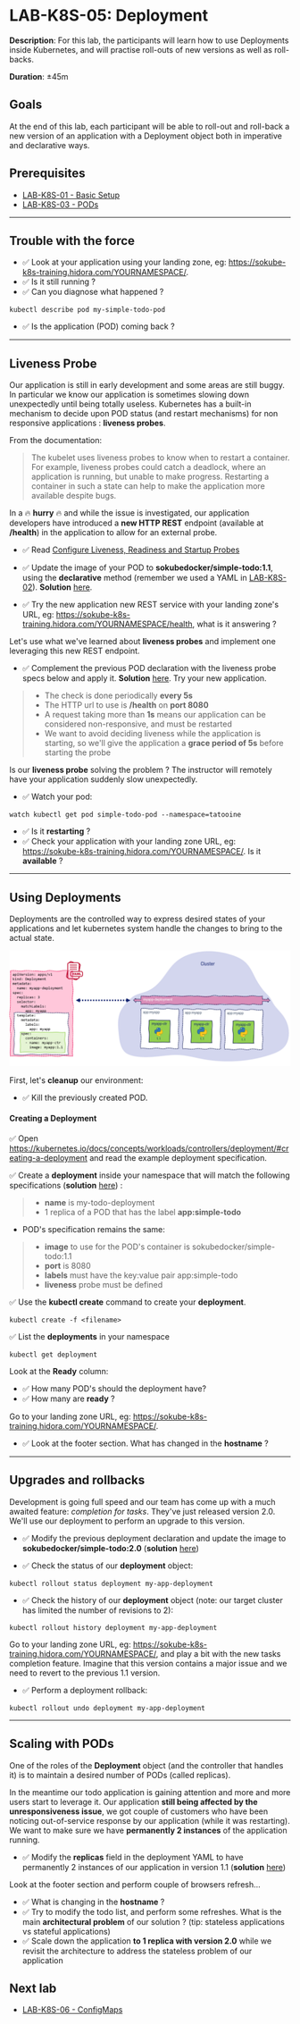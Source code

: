 

# LAB-K8S-05: Deployment

**Description**: For this lab, the participants will learn how to use Deployments inside Kubernetes, and will practise roll-outs of new versions as well as roll-backs.

**Duration**: ±45m

## Goals
At the end of this lab, each participant will be able to roll-out and roll-back a new version of an application with a Deployment object both in imperative and declarative ways.

## Prerequisites
 - [LAB-K8S-01 - Basic Setup](../LAB-K8S-01/README.MD)
 - [LAB-K8S-03 - PODs](../LAB-K8S-03/README.MD)

---

## Trouble with the force
- :white_check_mark: Look at your application using your landing zone, eg: https://sokube-k8s-training.hidora.com/YOURNAMESPACE/.
- :white_check_mark: Is it still running ?
- :white_check_mark: Can you diagnose what happened ?
``` shell
kubectl describe pod my-simple-todo-pod
```
- :white_check_mark: Is the application (POD) coming back ?

---
## Liveness Probe
Our application is still in early development and some areas are still buggy. In particular we know our application is sometimes slowing down unexpectedly until being totally useless. Kubernetes has a built-in mechanism to decide upon POD status (and restart mechanisms) for non responsive applications : **liveness probes**.

From the documentation:
> The kubelet uses liveness probes to know when to restart a container. For example, liveness probes could catch a deadlock, where an application is running, but unable to make progress. Restarting a container in such a state can help to make the application more available despite bugs.

In a :fire: **hurry** :fire:  and while the issue is investigated, our application developers have introduced a **new HTTP REST** endpoint (available at **/health**) in the application to allow for an external probe.

- :white_check_mark: Read [Configure Liveness, Readiness and Startup Probes](https://kubernetes.io/docs/tasks/configure-pod-container/configure-liveness-readiness-startup-probes/#define-a-liveness-http-request)
- :white_check_mark: Update the image  of your POD to **sokubedocker/simple-todo:1.1**, using the **declarative** method (remember we used a YAML in [LAB-K8S-02](../LAB-K8S-02/README.MD)). **Solution** [here](./solutions/simple-todo-pod-emergency.yml).

- :white_check_mark: Try the new application new REST service with your landing zone's URL, eg: https://sokube-k8s-training.hidora.com/YOURNAMESPACE/health, what is it answering ?

Let's use what we've learned about **liveness probes** and implement one leveraging this new REST endpoint.

- :white_check_mark: Complement the previous POD declaration with the liveness probe specs below and apply it. **Solution** [here](./solutions/simple-todo-pod-liveness.yml). Try your new application.

>- The check is done periodically **every 5s**
>- The HTTP url to use is **/health** on **port 8080**
>- A request taking more than  **1s** means our application can be considered non-responsive, and must be restarted
>- We want to avoid deciding liveness while the application is starting, so we'll give the application a **grace period of 5s** before starting the probe

Is our **liveness probe** solving the problem ? The instructor will remotely have your application suddenly slow unexpectedly.

- :white_check_mark: Watch your pod:
``` shell
watch kubectl get pod simple-todo-pod --namespace=tatooine
``` 
- :white_check_mark: Is it **restarting** ?
- :white_check_mark: Check your application with your landing zone URL, eg: https://sokube-k8s-training.hidora.com/YOURNAMESPACE/. Is it **available** ?

---

## Using Deployments
 
Deployments are the controlled way to express desired states of your applications and let kubernetes system handle the changes to bring to the actual state.

![deployment](./img/deployment.png)

First, let's **cleanup** our environment:
- :white_check_mark: Kill the previously created POD. 

#### Creating a Deployment

:white_check_mark: Open https://kubernetes.io/docs/concepts/workloads/controllers/deployment/#creating-a-deployment and read the example deployment specification.

:white_check_mark: Create a **deployment** inside your namespace that will match the following specifications (**solution** [here](./solutions/simple-todo-pod-deployment.yml)) :

  >  - **name** is my-todo-deployment
  > - 1 replica of a POD that has the label **app:simple-todo**
  - POD's specification remains the same:
  >  - **image** to use for the POD's container is sokubedocker/simple-todo:1.1
  >  - **port** is 8080
  >  - **labels** must have the key:value pair app:simple-todo
  >  - **liveness** probe must be defined

:white_check_mark: Use the **kubectl create** command to create your **deployment**.
``` shell
kubectl create -f <filename>
```

:white_check_mark: List the **deployments** in your namespace
``` shell
kubectl get deployment
```

Look at the **Ready** column:
- :white_check_mark: How many POD's should the deployment have?
- :white_check_mark: How many are **ready** ?

Go to your landing zone URL, eg: https://sokube-k8s-training.hidora.com/YOURNAMESPACE/.
  - :white_check_mark: Look at the footer section. What has changed in the **hostname** ?
----
## Upgrades and rollbacks

Development is going full speed and our team has come up with a much awaited feature: *completion for tasks*. They've just released version 2.0. We'll use our deployment to perform an upgrade to this version.

- :white_check_mark: Modify the previous deployment declaration and update the image to **sokubedocker/simple-todo:2.0** (**solution** [here](./solutions/simple-todo-pod-deployment-newfeature.yml))

- :white_check_mark: Check the status of our **deployment** object:
``` shell
kubectl rollout status deployment my-app-deployment
``` 
- :white_check_mark: Check the history of our **deployment** object (note: our target cluster has limited the number of revisions to 2):
``` shell
kubectl rollout history deployment my-app-deployment
``` 

Go to your landing zone URL, eg: https://sokube-k8s-training.hidora.com/YOURNAMESPACE/, and play a bit with the new tasks completion feature. Imagine that this version contains a major issue and we need to revert to the previous 1.1 version. 
  - :white_check_mark: Perform a deployment rollback:
``` shell
kubectl rollout undo deployment my-app-deployment
``` 
----
## Scaling with PODs

One of the roles of the **Deployment** object (and the controller that handles it) is to maintain a desired number of PODs (called replicas). 

In the meantime our todo application is gaining attention and more and more users start to leverage it. Our application **still being affected by the unresponsiveness issue**, we got couple of customers who have been noticing out-of-service response by our application (while it was restarting). We want to make sure we have **permanently 2 instances** of the application running.

- :white_check_mark: Modify the **replicas** field in the deployment YAML to have permanently 2 instances of our application in version 1.1 (**solution** [here](./solutions/simple-todo-pod-deployment-scaling.yml))

Look at the footer section and perform couple of browsers refresh... 
- :white_check_mark: What is changing in the **hostname** ?
- :white_check_mark: Try to modify the todo list, and perform some refreshes. What is the main **architectural problem** of our solution ? (tip: stateless applications vs stateful applications)
- :white_check_mark: Scale down the application **to 1 replica with  version 2.0** while we revisit the architecture to address the stateless problem of our application

## Next lab

 - [LAB-K8S-06 - ConfigMaps](../LAB-K8S-06/README.MD)
